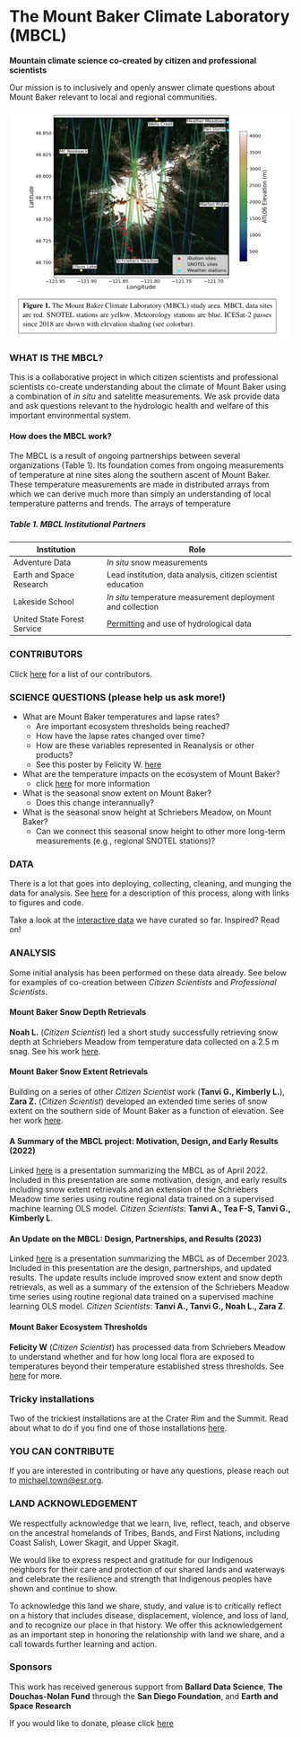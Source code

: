# The Mount Baker Climate Laboratory (MBCL)

**Mountain climate science co-created by citizen and professional scientists**

Our mission is to inclusively and openly answer climate questions about Mount Baker relevant to local and regional communities. 

![MBCL_Overview](./images/MBCLprojectOverview.png "MBCL Overview")

### WHAT IS THE MBCL?

This is a collaborative project in which citizen scientists and professional scientists co-create understanding about the climate of Mount Baker using a combination of *in situ* and satelitte measurements. We ask provide data and ask questions relevant to the hydrologic health and welfare of this important environmental system. 

#### How does the MBCL work?

The MBCL is a result of ongoing partnerships between several organizations (Table 1). Its foundation comes from ongoing measurements of temperature at nine sites along the southern ascent of Mount Baker. These temperature measurements are made in distributed arrays from which we can derive much more than simply an understanding of local temperature patterns and trends. The arrays of temperature 



##### Table 1. MBCL Institutional Partners

| Institution | Role |
| ------------- | ------------- |
| Adventure Data | *In situ* snow measurements |
| Earth and Space Research | Lead institution, data analysis, citizen scientist education |
| Lakeside School | *In situ* temperature measurement deployment and collection | 
| United State Forest Service | [Permitting](./docs/LettertoLakesideSchool2018.pdf) and use of hydrological data | 


### CONTRIBUTORS

Click [here](./contributors.md) for a list of our contributors.

### SCIENCE QUESTIONS (please help us ask more!)
- What are Mount Baker temperatures and lapse rates?
  - Are important ecosystem thresholds being reached?
  - How have the lapse rates changed over time?
  - How are these variables represented in Reanalysis or other products?
  - See this poster by Felicity W. [here](./docs/Felicity_Wang_LSRI_Poster(2).png)
- What are the temperature impacts on the ecosystem of Mount Baker?
  - click [here](./Environment/readme.md) for more information
- What is the seasonal snow extent on Mount Baker?
  - Does this change interannually?
- What is the seasonal snow height at Schriebers Meadow, on Mount Baker?
  - Can we connect this seasonal snow height to other more long-term measurements (e.g., regional SNOTEL stations)?  

### DATA
There is a lot that goes into deploying, collecting, cleaning, and munging the data for analysis. See [here](./dataQualityDataMunging.md) for a description of this process, along with links to figures and code. 

Take a look at the [interactive data](./data/readme.md) we have curated so far. Inspired? Read on!

### ANALYSIS
Some initial analysis has been performed on these data already. See below for examples of co-creation between *Citizen Scientists* and *Professional Scientists*.

#### Mount Baker Snow Depth Retrievals
**Noah L.** (*Citizen Scientist*) led a short study successfully retrieving snow depth at Schriebers Meadow from temperature data collected on a 2.5 m snag. See his work [here](./products/ESR-SnowDepth.pdf).

#### Mount Baker Snow Extent Retrievals
Building on a series of other *Citizen Scientist* work (**Tanvi G., Kimberly L.**), **Zara Z.** (*Citizen Scientist*)  developed an extended time series of snow extent on the southern side of Mount Baker as a function of elevation. See her work [here](./products/poster_ASnowyStory.pdf).

#### A Summary of the MBCL project: Motivation, Design, and Early Results (2022)
Linked [here](./products/NWRA202204_MTown.pdf) is a presentation summarizing the MBCL as of April 2022. Included in this presentation are some motivation, design, and early results including snow extent retrievals and an extension of the Schriebers Meadow time series using routine regional data trained on a supervised machine learning OLS model. *Citizen Scientists*: **Tanvi A., Tea F-S, Tanvi G., Kimberly L**. 

#### An Update on the MBCL: Design, Partnerships, and Results (2023)
Linked [here](./products/agu2023_mtbakerposter.pdf) is a presentation summarizing the MBCL as of December 2023. Included in this presentation are the design, partnerships, and updated results. The update results include improved snow extent and snow depth retrievals, as well as a summary of the extension of the Schriebers Meadow time series using routine regional data trained on a supervised machine learning OLS model. *Citizen Scientists*: **Tanvi A., Tanvi G., Noah L., Zara Z**.


#### Mount Baker Ecosystem Thresholds
**Felicity W** (*Citizen Scientist*) has processed data from Schriebers Meadow to understand whether and for how long local flora are exposed to temperatures beyond their temperature established stress thresholds. See [here](./Environment/readme.md) for more.

### Tricky installations
Two of the trickiest installations are at the Crater Rim and the Summit. Read about what to do if you find one of those installations [here](./MBCLInstallations.md).

### YOU CAN CONTRIBUTE
If you are interested in contributing or have any questions, please reach out to michael.town@esr.org.

### LAND ACKNOWLEDGEMENT
We respectfully acknowledge that we learn, live, reflect, teach, and observe on the
ancestral homelands of Tribes, Bands, and First Nations, including Coast Salish, Lower
Skagit, and Upper Skagit.

We would like to express respect and gratitude for our Indigenous neighbors for their
care and protection of our shared lands and waterways and celebrate the resilience and
strength that Indigenous peoples have shown and continue to show.

To acknowledge this land we share, study, and value is to critically reflect on a history that includes disease,
displacement, violence, and loss of land, and to recognize our place in that history.
We offer this acknowledgement as an important step in honoring the relationship with land we
share, and a call towards further learning and action.

### Sponsors
This work has received generous support from **Ballard Data Science**, **The Douchas-Nolan Fund** through the **San Diego Foundation**, and **Earth and Space Research**

If you would like to donate, please click [here](https://www.esr.org/support-esr/)
